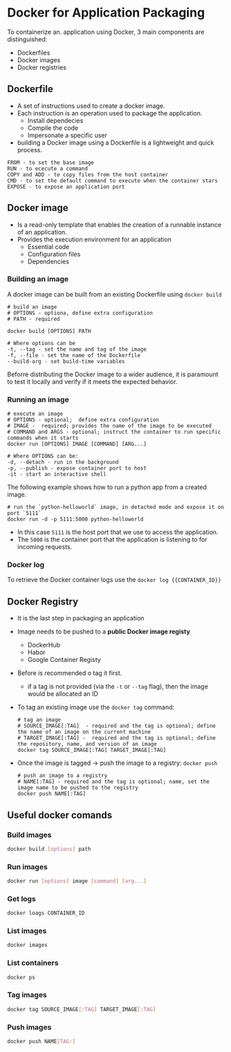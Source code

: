 ---
---

# Docker for Application Packaging

To containerize an. application using Docker, 3 main components are distinguished:

-   Dockerfiles
-   Docker images
-   Docker registries

## Dockerfile

-   A set of instructions used to create a docker image.
-   Each instruction is an operation used to package the application.
    -   Install dependecies
    -   Compile the code
    -   Impersonate a specific user
-   building a Docker image using a Dockerfile is a lightweight and quick process.

```docker
FROM - to set the base image
RUN - to ececute a command
COPY and ADD - to copy files from the host container
CMD - to set the default command to execute when the container stars
EXPOSE - to expose an application port
```

## Docker image

-   Is a read-only template that enables the creation of a runnable instance of an application.
-   Provides the execution environment for an application
    -   Essential code
    -   Configuration files
    -   Dependencies

### Building an image

A docker image can be built from an existing Dockerfile using `docker build`

```docker
# build an image
# OPTIONS - optiona, define extra configuration
# PATH - required

docker build [OPTIONS] PATH

# Where options can be
-t, --tag - set the name and tag of the image
-f, --file - set the name of the Dockerfile
--build-arg - set build-time variables
```

Beforre distributing the Docker image to a wider audience, it is paramount to test it locally and verify if it meets the expected behavior.

### Running an image

```docker
# execute an image
# OPTIONS - optional;  define extra configuration
# IMAGE -  required; provides the name of the image to be executed
# COMMAND and ARGS - optional; instruct the container to run specific commands when it starts 
docker run [OPTIONS] IMAGE [COMMAND] [ARG...]

# Where OPTIONS can be:
-d, --detach - run in the background 
-p, --publish - expose container port to host
-it - start an interactive shell
```

The following example shows how to run a python app from a created image.

```docker
# run the `python-helloworld` image, in detached mode and expose it on port `5111`
docker run -d -p 5111:5000 python-helloworld
```

-   In this case `5111` is the host port that we use to access the application.
-   The `5000` is the container port that the application is listening to for incoming requests.

### Docker log

To retrieve the Docker container logs use the `docker log {{CONTAINER_ID}}`

## Docker Registry

-   It is the last step in packaging an application
    
-   Image needs to be pushed to a **public Docker image registy**
    
    -   DockerHub
    -   Habor
    -   Google Container Registy
-   Before is recommended o tag it first.
    
    -   if a tag is not provided (via the `-t` or `--tag` flag), then the image would be allocated an ID
-   To tag an existing image use the `docker tag` command:
    
    ```docker
    # tag an image
    # SOURCE_IMAGE[:TAG]  - required and the tag is optional; define the name of an image on the current machine 
    # TARGET_IMAGE[:TAG] -  required and the tag is optional; define the repository, name, and version of an image
    docker tag SOURCE_IMAGE[:TAG] TARGET_IMAGE[:TAG]
    ```
    
-   Once the image is tagged → push the image to a registry: `docker push`
    
    ```docker
    # push an image to a registry 
    # NAME[:TAG] - required and the tag is optional; name, set the image name to be pushed to the registry
    docker push NAME[:TAG]
    ```
    

## Useful docker comands

### Build images

```bash
docker build [options] path
```

### Run images

```bash
docker run [options] image [command] [arg...]
```

### Get logs

```bash
docker loags CONTAINER_ID
```

### List images

```bash
docker images
```

### List containers

```bash
docker ps
```

### Tag images

```bash
docker tag SOURCE_IMAGE[:TAG] TARGET_IMAGE[:TAG]
```

### Push images

```bash
docker push NAME[TAG:]
```
